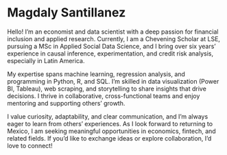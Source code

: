 # Magdaly Santillanez
Hello! I’m an economist and data scientist with a deep passion for financial inclusion and applied research. Currently, I am a Chevening Scholar at LSE, pursuing a MSc in Applied Social Data Science, and I bring over six years’ experience in causal inference, experimentation, and credit risk analysis, especially in Latin America.

My expertise spans machine learning, regression analysis, and programming in Python, R, and SQL. I’m skilled in data visualization (Power BI, Tableau), web scraping, and storytelling to share insights that drive decisions. I thrive in collaborative, cross-functional teams and enjoy mentoring and supporting others’ growth.

I value curiosity, adaptability, and clear communication, and I’m always eager to learn from others’ experiences. As I look forward to returning to Mexico, I am seeking meaningful opportunities in economics, fintech, and related fields. If you’d like to exchange ideas or explore collaboration, I’d love to connect!

